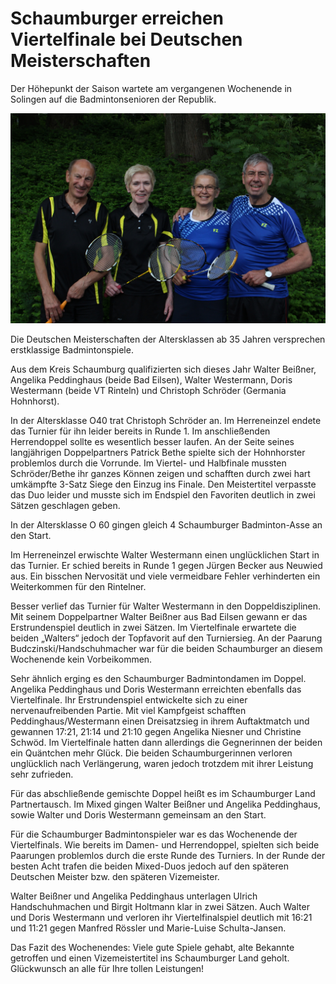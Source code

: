 # Schaumburger erreichen Viertelfinale bei Deutschen Meisterschaften

Der Höhepunkt der Saison wartete am vergangenen Wochenende in Solingen auf die Badmintonsenioren der Republik.

![Team Rinteln](2017-05_dm-o35.jpg)

Die Deutschen Meisterschaften der Altersklassen ab 35 Jahren versprechen erstklassige Badmintonspiele.

Aus dem Kreis Schaumburg qualifizierten sich dieses Jahr Walter Beißner, Angelika Peddinghaus (beide Bad Eilsen), Walter Westermann, Doris Westermann (beide VT Rinteln) und Christoph Schröder (Germania Hohnhorst). 

In der Altersklasse O40 trat Christoph Schröder an. Im Herreneinzel endete das Turnier für ihn leider bereits in Runde 1. Im anschließenden Herrendoppel sollte es wesentlich besser laufen. An der Seite seines langjährigen Doppelpartners Patrick Bethe spielte sich der Hohnhorster problemlos durch die Vorrunde. Im Viertel- und Halbfinale mussten Schröder/Bethe ihr ganzes Können zeigen und schafften durch zwei hart umkämpfte 3-Satz Siege den Einzug ins Finale. Den Meistertitel verpasste das Duo leider und musste sich im Endspiel den Favoriten deutlich in zwei Sätzen geschlagen geben.

In der Altersklasse O 60 gingen gleich 4 Schaumburger Badminton-Asse an den Start.

Im Herreneinzel erwischte Walter Westermann einen unglücklichen Start in das Turnier. Er schied bereits in Runde 1 gegen Jürgen Becker aus Neuwied aus.  Ein bisschen Nervosität und viele vermeidbare Fehler verhinderten ein Weiterkommen für den Rintelner.

Besser verlief das Turnier für Walter Westermann in den Doppeldisziplinen. Mit seinem Doppelpartner Walter Beißner aus Bad Eilsen gewann er das Erstrundenspiel deutlich in zwei Sätzen. Im Viertelfinale erwartete die beiden „Walters“ jedoch der Topfavorit auf den Turniersieg. An der Paarung Budczinski/Handschuhmacher war für die beiden Schaumburger an diesem Wochenende kein Vorbeikommen.

Sehr ähnlich erging es den Schaumburger Badmintondamen im Doppel. Angelika Peddinghaus und Doris Westermann erreichten ebenfalls das Viertelfinale. Ihr Erstrundenspiel entwickelte sich zu einer nervenaufreibenden Partie. Mit viel Kampfgeist schafften Peddinghaus/Westermann einen Dreisatzsieg in ihrem Auftaktmatch und gewannen 17:21, 21:14 und 21:10 gegen Angelika Niesner und Christine Schwöd. Im Viertelfinale hatten dann allerdings die Gegnerinnen der beiden ein Quäntchen mehr Glück. Die beiden Schaumburgerinnen verloren unglücklich nach Verlängerung, waren jedoch trotzdem mit ihrer Leistung sehr zufrieden.

Für das abschließende gemischte Doppel heißt es im Schaumburger Land Partnertausch. Im Mixed gingen Walter Beißner und Angelika Peddinghaus, sowie Walter und Doris Westermann gemeinsam an den Start.

Für die Schaumburger Badmintonspieler war es das Wochenende der Viertelfinals. Wie bereits im Damen- und Herrendoppel, spielten sich beide Paarungen problemlos durch die erste Runde des Turniers. In der Runde der besten Acht trafen die beiden Mixed-Duos jedoch auf den späteren Deutschen Meister bzw. den späteren Vizemeister.

Walter Beißner und Angelika Peddinghaus unterlagen Ulrich Handschuhmachen und Birgit Holtmann klar in zwei Sätzen. Auch Walter und Doris Westermann und verloren ihr Viertelfinalspiel deutlich mit 16:21 und 11:21 gegen Manfred Rössler und Marie-Luise Schulta-Jansen.

Das Fazit des Wochenendes: Viele gute Spiele gehabt, alte Bekannte getroffen und einen Vizemeistertitel ins Schaumburger Land geholt. Glückwunsch an alle für Ihre tollen Leistungen!
